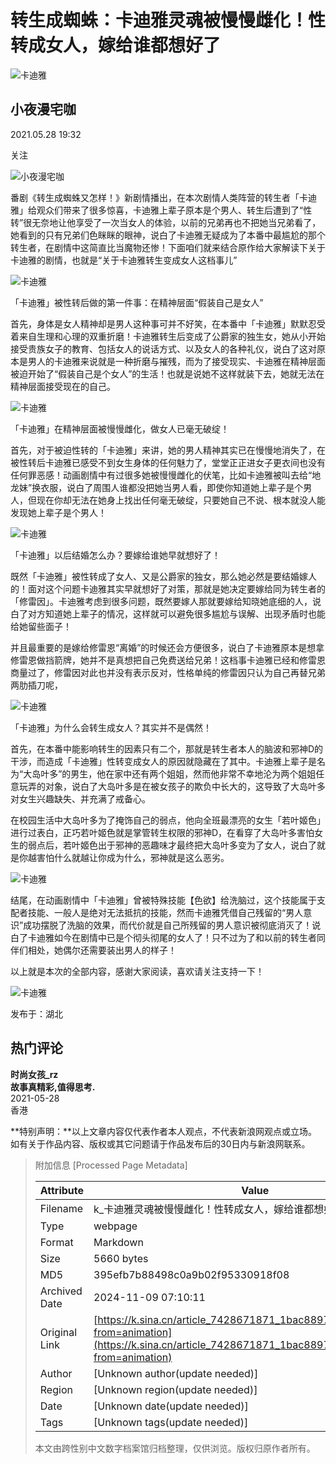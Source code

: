 # 转生成蜘蛛：卡迪雅灵魂被慢慢雌化！性转成女人，嫁给谁都想好了

![卡迪雅](https://n.sinaimg.cn/sinakd10219/172/w86h86/20200413/8663-isehnni9163767.jpg)

## 小夜漫宅咖

2021.05.28 19:32

关注

![小夜漫宅咖](//n.sinaimg.cn/default/2fb77759/20151125/320X320.png)

番剧《转生成蜘蛛又怎样！》新剧情播出，在本次剧情人类阵营的转生者「卡迪雅」给观众们带来了很多惊喜，卡迪雅上辈子原本是个男人、转生后遭到了“性转”很无奈地让他享受了一次当女人的体验，以前的兄弟再也不把她当兄弟看了，她看到的只有兄弟们色眯眯的眼神，说白了卡迪雅无疑成为了本番中最尴尬的那个转生者，在剧情中这简直比当魔物还惨！下面咱们就来结合原作给大家解读下关于卡迪雅的剧情，也就是“关于卡迪雅转生变成女人这档事儿”

![卡迪雅](http://k.sinaimg.cn/n/sinakd2021528s/201/w640h361/20210528/8baf-kquziii1116289.jpg/w700d1q75cms.jpg)

「卡迪雅」被性转后做的第一件事：在精神层面“假装自己是女人”

首先，身体是女人精神却是男人这种事可并不好笑，在本番中「卡迪雅」默默忍受着来自生理和心理的双重折磨！卡迪雅转生后变成了公爵家的独生女，她从小开始接受贵族女子的教育、包括女人的说话方式、以及女人的各种礼仪，说白了这对原本是男人的卡迪雅来说就是一种折磨与摧残，而为了接受现实、卡迪雅在精神层面被迫开始了“假装自己是个女人”的生活！也就是说她不这样就装下去，她就无法在精神层面接受现在的自己。

![卡迪雅](http://k.sinaimg.cn/n/sinakd2021528s/202/w640h362/20210528/b20e-kquziii1116290.jpg/w700d1q75cms.jpg)

「卡迪雅」在精神层面被慢慢雌化，做女人已毫无破绽！

首先，对于被迫性转的「卡迪雅」来讲，她的男人精神其实已在慢慢地消失了，在被性转后卡迪雅已感受不到女生身体的任何魅力了，堂堂正正进女子更衣间也没有任何罪恶感！动画剧情中有过很多她被慢慢雌化的伏笔，比如卡迪雅被叫去给“地龙妹”换衣服，说白了周围人谁都没把她当男人看，即使你知道她上辈子是个男人，但现在你却无法在她身上找出任何毫无破绽，只要她自己不说、根本就没人能发现她上辈子是个男人！

![卡迪雅](http://k.sinaimg.cn/n/sinakd2021528s/200/w640h360/20210528/6c38-kquziii1116357.jpg/w700d1q75cms.jpg)

「卡迪雅」以后结婚怎么办？要嫁给谁她早就想好了！

既然「卡迪雅」被性转成了女人、又是公爵家的独女，那么她必然是要结婚嫁人的！面对这个问题卡迪雅其实早就想好了对策，那就是她决定要嫁给同为转生者的「修雷因」。卡迪雅考虑到很多问题，既然要嫁人那就要嫁给知晓她底细的人，说白了对方知道她上辈子的情况，这样就可以避免很多尴尬与误解、出现矛盾时也能给她留些面子！

并且最重要的是嫁给修雷恩“离婚”的时候还会方便很多，说白了卡迪雅原本是想拿修雷恩做挡箭牌，她并不是真想把自己免费送给兄弟！这档事卡迪雅已经和修雷恩商量过了，修雷因对此也并没有表示反对，性格单纯的修雷因只认为自己再替兄弟两肋插刀呢，

![卡迪雅](http://k.sinaimg.cn/n/sinakd2021528s/199/w640h359/20210528/8c45-kquziii1116358.jpg/w700d1q75cms.jpg)

「卡迪雅」为什么会转生成女人？其实并不是偶然！

首先，在本番中能影响转生的因素只有二个，那就是转生者本人的脑波和邪神D的干涉，而造成「卡迪雅」性转变成女人的原因就隐藏在了其中。卡迪雅上辈子是名为“大岛叶多”的男生，他在家中还有两个姐姐，然而他非常不幸地沦为两个姐姐任意玩弄的对象，说白了大岛叶多是在被女孩子的欺负中长大的，这导致了大岛叶多对女生兴趣缺失、并充满了戒备心。

在校园生活中大岛叶多为了掩饰自己的弱点，他向全班最漂亮的女生「若叶姬色」进行过表白，正巧若叶姬色就是掌管转生权限的邪神D，在看穿了大岛叶多害怕女生的弱点后，若叶姬色出于邪神的恶趣味才最终把大岛叶多变为了女人，说白了就是你越害怕什么就越让你成为什么，邪神就是这么恶劣。

![卡迪雅](http://k.sinaimg.cn/n/sinakd2021528s/188/w640h348/20210528/4747-kquziii1116446.jpg/w700d1q75cms.jpg)

结尾，在动画剧情中「卡迪雅」曾被特殊技能【色欲】给洗脑过，这个技能属于支配者技能、一般人是绝对无法抵抗的技能，然而卡迪雅凭借自己残留的“男人意识”成功摆脱了洗脑的效果，而代价就是自己所残留的男人意识被彻底消灭了！说白了卡迪雅如今在剧情中已是个彻头彻尾的女人了！只不过为了和以前的转生者同伴们相处，她偶尔还需要装出男人的样子！

以上就是本次的全部内容，感谢大家阅读，喜欢请关注支持一下！

![卡迪雅](http://k.sinaimg.cn/n/sinakd2021528s/201/w640h361/20210528/2716-kquziii1116447.jpg/w700d1q75cms.jpg)

发布于：湖北

## 热门评论

**时尚女孩_rz**  
**故事真精彩,值得思考.**  
2021-05-28  
香港  

**特别声明：**以上文章内容仅代表作者本人观点，不代表新浪网观点或立场。如有关于作品内容、版权或其它问题请于作品发布后的30日内与新浪网联系。

> 附加信息 [Processed Page Metadata]
>
> | Attribute       | Value                                  |
> |-----------------|----------------------------------------|
> | Filename        | k_卡迪雅灵魂被慢慢雌化！性转成女人，嫁给谁都想好了_-_新浪.md                             |
> | Type            | webpage                                 |
> | Format          | Markdown                               |
> | Size            | 5660 bytes                           |
> | MD5             | 395efb7b88498c0a9b02f95330918f08                                  |
> | Archived Date   | 2024-11-09 07:10:11                             |
> | Original Link   | [https://k.sina.cn/article_7428671871_1bac8897f02000sxcd.html?from=animation](https://k.sina.cn/article_7428671871_1bac8897f02000sxcd.html?from=animation)                         |
> | Author          | [Unknown author(update needed)]                              |
> | Region          | [Unknown region(update needed)]                              |
> | Date            | [Unknown date(update needed)]                                 |
> | Tags            | [Unknown tags(update needed)]                                 |
>
> 本文由跨性别中文数字档案馆归档整理，仅供浏览。版权归原作者所有。
>